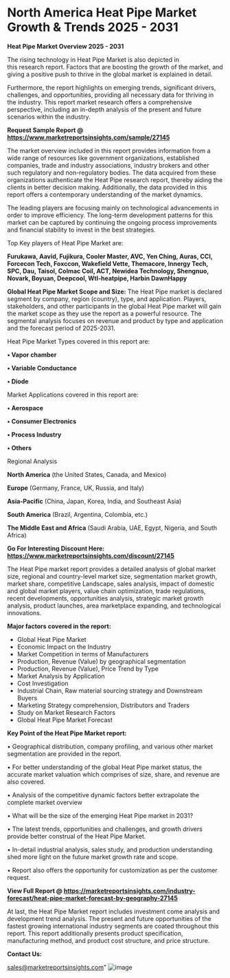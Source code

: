   # North America Heat Pipe Market Growth & Trends 2025 - 2031

<Strong> Heat Pipe Market Overview 2025 - 2031</strong>

The rising technology in Heat Pipe Market is also depicted in this research report. Factors that are boosting the growth of the market, and giving a positive push to thrive in the global market is explained in detail.

Furthermore, the report highlights on emerging trends, significant drivers, challenges, and opportunities, providing all necessary data for thriving in the industry. This report market research offers a comprehensive perspective, including an in-depth analysis of the present and future scenarios within the industry.

<strong>Request Sample Report @ <a href=https://www.marketreportsinsights.com/sample/27145>https://www.marketreportsinsights.com/sample/27145</a></strong>

The market overview included in this report provides information from a wide range of resources like government organizations, established companies, trade and industry associations, industry brokers and other such regulatory and non-regulatory bodies. The data acquired from these organizations authenticate the Heat Pipe research report, thereby aiding the clients in better decision making. Additionally, the data provided in this report offers a contemporary understanding of the market dynamics.

The leading players are focusing mainly on technological advancements in order to improve efficiency. The long-term development patterns for this market can be captured by continuing the ongoing process improvements and financial stability to invest in the best strategies.

Top Key players of Heat Pipe Market are:

<strong>Furukawa, Aavid, Fujikura, Cooler Master, AVC, Yen Ching, Auras, CCI, Forcecon Tech, Foxccon, Wakefield Vette, Themacore, Innergy Tech, SPC, Dau, Taisol, Colmac Coil, ACT, Newidea Technology, Shengnuo, Novark, Boyuan, Deepcool, Wtl-heatpipe, Harbin DawnHappy</strong>

<strong><b>Global Heat Pipe Market Scope and Size:</b></strong>
The Heat Pipe market is declared segment by company, region (country), type, and application. Players, stakeholders, and other participants in the global Heat Pipe market will gain the market scope as they use the report as a powerful resource. The segmental analysis focuses on revenue and product by type and application and the forecast period of 2025-2031.

Heat Pipe Market Types covered in this report are:

<strong>• Vapor chamber

• Variable Conductance

• Diode</strong>

Market Applications covered in this report are:

<strong>• Aerospace

• Consumer Electronics

• Process Industry

• Others</strong> 

Regional Analysis

<strong>North America</strong> (the United States, Canada, and Mexico)

<strong>Europe</strong> (Germany, France, UK, Russia, and Italy)

<strong>Asia-Pacific</strong> (China, Japan, Korea, India, and Southeast Asia)

<strong>South America</strong> (Brazil, Argentina, Colombia, etc.)

<strong>The Middle East and Africa</strong> (Saudi Arabia, UAE, Egypt, Nigeria, and South Africa)

<strong>Go For Interesting Discount Here: <a href=https://www.marketreportsinsights.com/discount/27145>https://www.marketreportsinsights.com/discount/27145</a></strong>

The Heat Pipe market report provides a detailed analysis of global market size, regional and country-level market size, segmentation market growth, market share, competitive Landscape, sales analysis, impact of domestic and global market players, value chain optimization, trade regulations, recent developments, opportunities analysis, strategic market growth analysis, product launches, area marketplace expanding, and technological innovations.

<strong><b>Major factors covered in the report:</b></strong>
<ul>
  <li>Global Heat Pipe Market </li>
  <li>Economic Impact on the Industry</li>
  <li>Market Competition in terms of Manufacturers</li>
  <li>Production, Revenue (Value) by geographical segmentation</li>
  <li>Production, Revenue (Value), Price Trend by Type</li>
  <li>Market Analysis by Application</li>
  <li>Cost Investigation</li>
  <li>Industrial Chain, Raw material sourcing strategy and Downstream Buyers</li>
  <li>Marketing Strategy comprehension, Distributors and Traders</li>
  <li>Study on Market Research Factors</li>
  <li>Global Heat Pipe Market Forecast</li>
</ul>

<strong><b>Key Point of the Heat Pipe Market report:</b></strong>

• Geographical distribution, company profiling, and various other market segmentation are provided in the report.

• For better understanding of the global Heat Pipe market status, the accurate market valuation which comprises of size, share, and revenue are also covered.

• Analysis of the competitive dynamic factors better extrapolate the complete market overview

• What will be the size of the emerging Heat Pipe market in 2031?

• The latest trends, opportunities and challenges, and growth drivers provide better construal of the Heat Pipe Market.

• In-detail industrial analysis, sales study, and production understanding shed more light on the future market growth rate and scope.

• Report also offers the opportunity for customization as per the customer request.

<strong><b>View Full Report @ <a href=https://marketreportsinsights.com/industry-forecast/heat-pipe-market-forecast-by-geography-27145>https://marketreportsinsights.com/industry-forecast/heat-pipe-market-forecast-by-geography-27145</a></b></strong>


At last, the Heat Pipe Market report includes investment come analysis and development trend analysis. The present and future opportunities of the fastest growing international industry segments are coated throughout this report. This report additionally presents product specification, manufacturing method, and product cost structure, and price structure.

<strong>Contact Us:</strong>

sales@marketreportsinsights.com"
![image](https://github.com/user-attachments/assets/0155f719-3168-4d3e-bf4a-2bcf16c47dcc)
